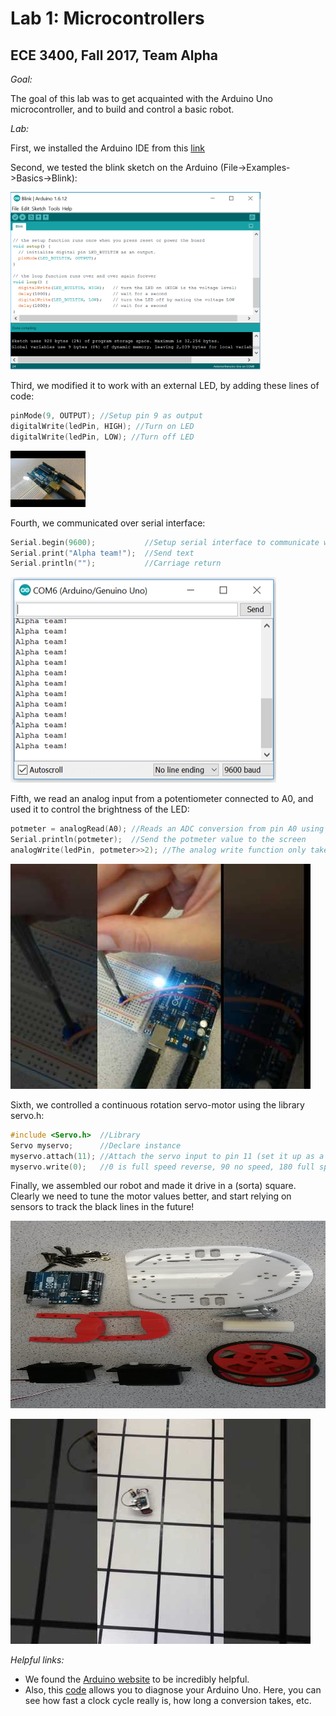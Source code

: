 # Lab 1: Microcontrollers
## ECE 3400, Fall 2017, Team Alpha

_Goal:_

The goal of this lab was to get acquainted with the Arduino Uno microcontroller, and to build and control a basic robot. 

_Lab:_

First, we installed the Arduino IDE from this [link](https://www.arduino.cc/en/Main/Software)

Second, we tested the blink sketch on the Arduino (File->Examples->Basics->Blink):

<img src="/docs/images/Blink-sketch.png" alt="Blink sketch" width="400" height="284">

Third, we modified it to work with an external LED, by adding these lines of code:

```C
pinMode(9, OUTPUT); //Setup pin 9 as output
digitalWrite(ledPin, HIGH); //Turn on LED
digitalWrite(ledPin, LOW); //Turn off LED
```
[![Blinky](images/thumbnail_blinky.jpg)](https://youtu.be/tHVKVdAuRxc)


Fourth, we communicated over serial interface:

```C
Serial.begin(9600);           //Setup serial interface to communicate with 9600 baudrate
Serial.print("Alpha team!");  //Send text 
Serial.println("");           //Carriage return
```

![ArduinoComm](images/ArduinoComm.png)

Fifth, we read an analog input from a potentiometer connected to A0, and used it to control the brightness of the LED:

```C
potmeter = analogRead(A0); //Reads an ADC conversion from pin A0 using default settings for the ADC (10 bit conversion).
Serial.println(potmeter);  //Send the potmeter value to the screen
analogWrite(ledPin, potmeter>>2); //The analog write function only takes 8bits, so we have to divide our value by 4
```

[![Brightness_control](images/thumbnail_brightness_control.jpg)](https://youtu.be/s1B5GrTkDZo)

Sixth, we controlled a continuous rotation servo-motor using the library servo.h:

```C
#include <Servo.h>  //Library
Servo myservo;      //Declare instance
myservo.attach(11); //Attach the servo input to pin 11 (set it up as a pwm output, 20Hz)
myservo.write(0);   //0 is full speed reverse, 90 no speed, 180 full speed ahead
```

Finally, we assembled our robot and made it drive in a (sorta) square. Clearly we need to tune the motor values better, and start relying on sensors to track the black lines in the future!

<img src="/docs/images/Assembly.jpg" alt="Robot parts" width="530" height="300">

[![RobotDrivingInaSquare](images/thumbnail_square.jpg)](https://youtu.be/L83JydJF4H8)

_Helpful links:_

* We found the [Arduino website](http://lmgtfy.com/?q=arduino+analog+write%20Arduino%20website) to be incredibly helpful.
* Also, this [code](https://playground.arduino.cc/Main/ShowInfo) allows you to diagnose your Arduino Uno. Here, you can see how fast a clock cycle really is, how long a conversion takes, etc.
